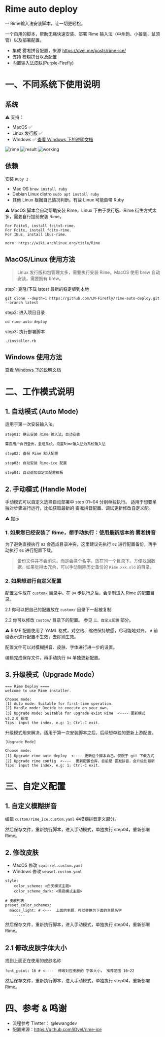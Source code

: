 # Rime auto deploy

-- Rime输入法安装脚本，让一切更轻松。

一个自用的脚本，帮助无痛快速安装、部署 Rime 输入法（中州韵、小狼毫，鼠须管）以及部署配置。

- 集成 雾凇拼音配置，来源 https://dvel.me/posts/rime-ice/
- 支持 模糊拼音以及配置
- 内置输入法皮肤(Purple-Firefly)

# 一、不同系统下使用说明

## 系统

⚠️ 支持：

- MacOS ✅
- Linux 发行版 ✅
- Windows ✅ [查看 Windows 下的说明文档](./WINDOWS_README.md)

![rime](./images/rime.jpeg)
![result](./images/result.png)
![working](./images/working.png)

## 依赖

安装 `Ruby 3`

- Mac OS `brew install ruby`
- Debian Linux distro `sudo apt install ruby`
- 其他 Linux 根据自己情况判断。有些 Linux 可能自带 Ruby

⚠️ MacOS 脚本会自动帮助安装 Rime，Linux 下由于发行版、Rime 衍生方式太多，需要自行提前安装 Rime。

```
For Fcitx5, install fcitx5-rime.
For Fcitx, install fcitx-rime.
For IBus, install ibus-rime.

more: https://wiki.archlinux.org/title/Rime
```

## MacOS/Linux 使用方法

> Linux 发行版和包管理太多，需要执行安装 Rime。MacOS 使用 brew 自动安装，需要拥有 brew。

step1: 克隆/下载 latest 最新的稳定版到本地

`git clone --depth=1 https://github.com/LM-Firefly/rime-auto-deploy.git --branch latest`

step2: 进入项目目录

`cd rime-auto-deploy`

step3: 执行部署脚本

`./installer.rb`

## Windows 使用方法

[查看 Windows 下的说明文档](./WINDOWS_README.md)

# 二、工作模式说明

## 1. 自动模式 (Auto Mode)

适用于第一次安装输入法。

```
step01: 确认安装 Rime 输入法，自动安装

需要用户自行登出，重进系统，设置Rime输入法为系统输入法

step02: 备份 Rime 默认配置

step03: 自动安装 Rime-ice 配置

step04: 自动追加自定义配置模板
```

## 2. 手动模式 (Handle Mode)

手动模式可以自定义选择自动部署中 step 01~04 分别单独执行。
适用于想要单独对步骤进行运行，比如获取最新的 雾凇拼音配置、调试更新修改自定义配。

⚠️ 提示

### 1. 如果您已经安装了 Rime，想手动执行：使用最新版本的 雾凇拼音

为了避免直接执行 `03` 会造成目录冲突，这里建议先执行 `02` 进行配置备份，再手动执行 `03` 进行配置下载。

> 备份文件并不会消失。而是会换个名字。放在同一个目录下。方便找回数据。如果觉得太冗余，可以手动删除历史备份的 `Rime.xxx.old` 的目录。

### 2. 如果想进行自定义配置

配置文件放在 `custom/` 目录中。在 `04` 步执行之后，会复制进入 Rime 的配置目录。

2.1 你可以把自己的配置放在 `custom/` 目录下一起被复制

2.2 你可以修改 `custom/` 目录下的配置。 参见 `三、自定义配置` 部分。

⚠️ RIME 配置使用了 YAML 格式，对空格、缩进保持敏感，尽可能地对齐。 `#` 前缀表示这行配置不生效，去除则生效。

配置文件可以对模糊拼音、皮肤、字体进行进一步的设置。

编辑完成保存文件，再手动执行 `04` 单独更新配置。

## 3. 升级模式（Upgrade Mode）

```
=== Rime Deploy ====
welcome to use Rime installer.

Choose mode:
[1] Auto mode: Suitable for first-time operation.
[2] Handle mode: Decide to execute on your own.
[3] Upgrade mode: Suitable for upgrade exist Rime  <---- 更新模式 v3.2.0 新增
Tips: input the index. e.g: 1; Ctrl-C exit.
```

升级模式用来解决，适用于第一次安装脚本之后，后续想单独的更新上游配置。

```
[Upgrade Mode]

Choose mode:
[1] Upgrade rime auto deploy  <---- 更新这个脚本自己，仅限于 git 下载方式
[2] Upgrade rime config  <----  更新配置仓库，目前是 雾凇拼音，会升级到最新
Tips: input the index. e.g: 1; Ctrl-C exit.
```

# 三、自定义配置

## 1. 自定义模糊拼音

编辑 `custom/rime_ice.custom.yaml` 中模糊拼音定义部分。

然后保存文件，重新执行脚本，进入手动模式，单独执行 step04，重新部署 Rime。

## 2. 修改皮肤

- MacOS 修改 `squirrel.custom.yaml`
- Windows 修改 `weasel.custom.yaml`

```
style:
    color_scheme: <白天模式主题>
    color_scheme_dark: <黑夜模式主题>

# 皮肤列表
preset_color_schemes:
  macos_light: # <---  上面的主题，可以替换为下面的主题名字
    .....
```

然后保存文件，重新执行脚本，进入手动模式，单独执行 step04，重新部署 Rime。

## 2.1 修改皮肤字体大小

找到上面正在使用的皮肤名称

```
font_point: 16 # <----  修改对应皮肤的 字体大小， 推荐范围 16~22
```

然后保存文件，重新执行脚本，进入手动模式，单独执行 step04，重新部署 Rime。

# 四、参考 & 鸣谢

- 流程参考 Tiwtter： @lewangdev
- 配置来源：https://github.com/iDvel/rime-ice
